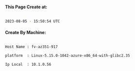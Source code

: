 
   
#### This Page Create at:

```bash

2023-08-05 - 15:50:54 UTC

```

#### Create By Machine:

```bash

Host Name : fv-az351-917

platform  : Linux-5.15.0-1042-azure-x86_64-with-glibc2.35

Ip Local  : 10.1.0.56

```

